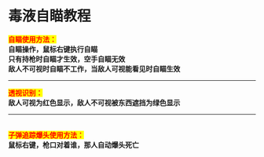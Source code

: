 # 毒液自瞄教程

<mark style="color:red;">**自瞄使用方法：**</mark>\
**自瞄操作，鼠标右键执行自瞄**\
**只有持枪时自瞄才生效，空手自瞄无效**\
**敌人不可视时自瞄不工作，当敌人可视能看见时自瞄生效**

***

<mark style="color:red;">**透视识别：**</mark>\
**敌人可视为红色显示，敌人不可视被东西遮挡为绿色显示**

***

\
<mark style="color:red;">**子弹追踪爆头使用方法：**</mark>\
**鼠标右键，枪口对着谁，那人自动爆头死亡**
